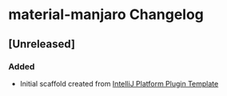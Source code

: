 <!-- Keep a Changelog guide -> https://keepachangelog.com -->

# material-manjaro Changelog

## [Unreleased]
### Added
- Initial scaffold created from [IntelliJ Platform Plugin Template](https://github.com/JetBrains/intellij-platform-plugin-template)
